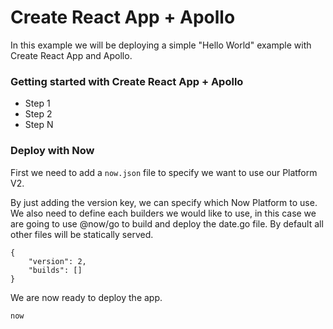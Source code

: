 # Create React App + Apollo
In this example we will be deploying a simple "Hello World" example with Create React App and Apollo.

### Getting started with Create React App + Apollo

- Step 1
- Step 2
- Step N

### Deploy with Now

First we need to add a `now.json` file to specify we want to use our Platform V2.

By just adding the version key, we can specify which Now Platform to use. We also need to define each builders we would like to use, in this case we are going to use @now/go to build and deploy the date.go file. By default all other files will be statically served.

```
{
    "version": 2,
    "builds": []
}
```

We are now ready to deploy the app.

```
now
```